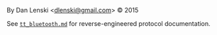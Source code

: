 By Dan Lenski &lt;<dlenski@gmail.com>&gt; &copy; 2015

See [`tt_bluetooth.md`](tt_bluetooth.md) for reverse-engineered protocol documentation.

